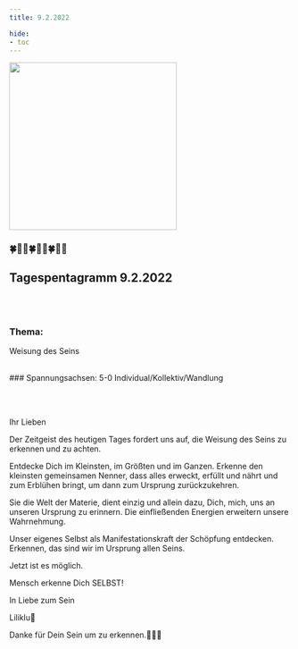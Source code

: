 ```yaml
---
title: 9.2.2022

hide:
- toc
---
```



<style>
img {
  width: 300px;
  max-width: 99%
}
</style>

![](../img/2022-02-09.png)



### 🍀🦋💚🍀🦋💚🍀🦋💚

## Tagespentagramm 9.2.2022

<br><br>
### Thema:
Weisung des Seins

<br>
### Spannungsachsen:
5-0 Individual/Kollektiv/Wandlung

<br><br>


Ihr Lieben

Der Zeitgeist des heutigen Tages fordert uns auf, die Weisung des Seins zu erkennen und zu achten.

Entdecke Dich im Kleinsten, im Größten und im Ganzen. Erkenne den kleinsten gemeinsamen Nenner, dass alles erweckt, erfüllt und nährt und zum Erblühen bringt, um dann zum Ursprung zurückzukehren.

Sie die Welt der Materie, dient einzig und allein dazu, Dich, mich, uns an unseren Ursprung zu erinnern. Die einfließenden Energien erweitern unsere Wahrnehmung.

Unser eigenes Selbst als Manifestationskraft der Schöpfung entdecken. Erkennen, das sind wir im Ursprung allen Seins.

Jetzt ist es möglich.

Mensch erkenne Dich SELBST!

In Liebe zum Sein

Liliklu🦋

Danke für Dein Sein um zu erkennen.💖✨🧚

